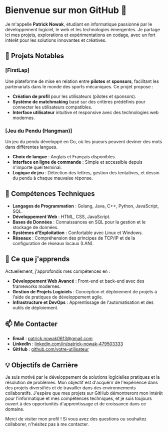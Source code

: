 # Bienvenue sur mon GitHub 👋

Je m'appelle **Patrick Nowak**, étudiant en informatique passionné par le développement logiciel, le web et les technologies émergentes. Je partage ici mes projets, explorations et expérimentations en codage, avec un fort intérêt pour les solutions innovantes et créatives. 

## 💼 Projets Notables

### [FirstLap]
Une plateforme de mise en relation entre **pilotes** et **sponsors**, facilitant les partenariats dans le monde des sports mécaniques. Ce projet propose :
- **Création de profil** pour les utilisateurs (pilotes et sponsors).
- **Système de matchmaking** basé sur des critères prédéfinis pour connecter les utilisateurs compatibles.
- **Interface utilisateur** intuitive et responsive avec des technologies web modernes.

### [Jeu du Pendu (Hangman)]
Un jeu du pendu développé en Go, où les joueurs peuvent deviner des mots dans différentes langues.
- **Choix de langue** : Anglais et Français disponibles.
- **Interface en ligne de commande** : Simple et accessible depuis n'importe quel terminal.
- **Logique de jeu** : Détection des lettres, gestion des tentatives, et dessin du pendu à chaque mauvaise réponse.

## 🔧 Compétences Techniques

- **Langages de Programmation** : Golang, Java, C++, Python, JavaScript, SQL.
- **Développement Web** : HTML, CSS, JavaScript.
- **Bases de Données** : Connaissances en SQL pour la gestion et le stockage de données.
- **Systèmes d'Exploitation** : Confortable avec Linux et Windows.
- **Réseaux** : Compréhension des principes de TCP/IP et de la configuration de réseaux locaux (LAN).

## 🌱 Ce que j'apprends

Actuellement, j'approfondis mes compétences en :
- **Développement Web Avancé** : Front-end et back-end avec des frameworks modernes.
- **Gestion de Projets Logiciels** : Conception et déploiement de projets à l'aide de pratiques de développement agile.
- **Infrastructure et DevOps** : Apprentissage de l'automatisation et des outils de déploiement.

## 📫 Me Contacter

- **Email** : patrick.nowak0613@gmail.com
- **LinkedIn** : [linkedin.com/in/patrick-nowak-479503333](https://www.linkedin.com/in/patrick-nowak-479503333/)
- **GitHub** : [github.com/votre-utilisateur](https://github.com/PatNwK)

## 💡 Objectifs de Carrière

Je suis motivé par le développement de solutions logicielles pratiques et la résolution de problèmes. Mon objectif est d'acquérir de l'expérience dans des projets diversifiés et de travailler dans des environnements collaboratifs. J'espère que mes projets sur GitHub démontreront mon intérêt pour l'informatique et mes compétences techniques, et je suis toujours ouvert à des opportunités d'apprentissage et de croissance dans ce domaine.

Merci de visiter mon profil ! Si vous avez des questions ou souhaitez collaborer, n'hésitez pas à me contacter.

